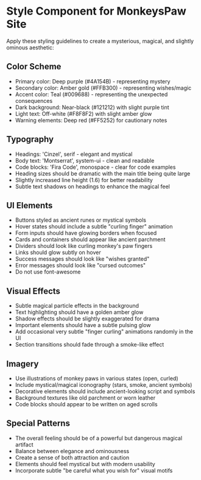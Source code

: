 # Style Component for MonkeysPaw Site

Apply these styling guidelines to create a mysterious, magical, and slightly ominous aesthetic:

## Color Scheme
- Primary color: Deep purple (#4A154B) - representing mystery
- Secondary color: Amber gold (#FFB300) - representing wishes/magic
- Accent color: Teal (#009688) - representing the unexpected consequences
- Dark background: Near-black (#121212) with slight purple tint
- Light text: Off-white (#F8F8F2) with slight amber glow
- Warning elements: Deep red (#FF5252) for cautionary notes

## Typography
- Headings: 'Cinzel', serif - elegant and mystical
- Body text: 'Montserrat', system-ui - clean and readable
- Code blocks: 'Fira Code', monospace - clear for code examples
- Heading sizes should be dramatic with the main title being quite large
- Slightly increased line height (1.6) for better readability
- Subtle text shadows on headings to enhance the magical feel

## UI Elements
- Buttons styled as ancient runes or mystical symbols
- Hover states should include a subtle "curling finger" animation
- Form inputs should have glowing borders when focused
- Cards and containers should appear like ancient parchment
- Dividers should look like curling monkey's paw fingers
- Links should glow subtly on hover
- Success messages should look like "wishes granted"
- Error messages should look like "cursed outcomes"
- Do not use font-awesome

## Visual Effects
- Subtle magical particle effects in the background
- Text highlighting should have a golden amber glow
- Shadow effects should be slightly exaggerated for drama
- Important elements should have a subtle pulsing glow
- Add occasional very subtle "finger curling" animations randomly in the UI
- Section transitions should fade through a smoke-like effect

## Imagery
- Use illustrations of monkey paws in various states (open, curled)
- Include mystical/magical iconography (stars, smoke, ancient symbols)
- Decorative elements should include ancient-looking script and symbols
- Background textures like old parchment or worn leather
- Code blocks should appear to be written on aged scrolls

## Special Patterns
- The overall feeling should be of a powerful but dangerous magical artifact
- Balance between elegance and ominousness
- Create a sense of both attraction and caution
- Elements should feel mystical but with modern usability
- Incorporate subtle "be careful what you wish for" visual motifs
